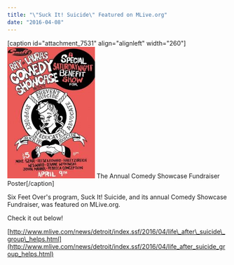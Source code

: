 ```yaml
---
title: "\"Suck It! Suicide\" Featured on MLive.org"
date: "2016-04-08"
---
```


\[caption id="attachment\_7531" align="alignleft" width="260"\]![Suck It! Suicide | Benefit Poster](images/suck_it_suicide_poster-200x300.jpg) The Annual Comedy Showcase Fundraiser Poster\[/caption\]

Six Feet Over's program, Suck It! Suicide, and its annual Comedy Showcase Fundraiser, was featured on MLive.org.

Check it out below!

[http://www.mlive.com/news/detroit/index.ssf/2016/04/life\_after\_suicide\_group\_helps.html](http://www.mlive.com/news/detroit/index.ssf/2016/04/life_after_suicide_group_helps.html)
